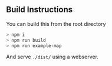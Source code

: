 ## Build Instructions

You can build this from the root directory

```bash
> npm i
> npm run build
> npm run example-map
```

And serve `./dist/` using a webserver.
